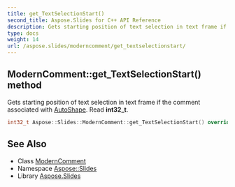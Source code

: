 ```yaml
---
title: get_TextSelectionStart()
second_title: Aspose.Slides for C++ API Reference
description: Gets starting position of text selection in text frame if the comment associated with AutoShape. Read int32_t.
type: docs
weight: 14
url: /aspose.slides/moderncomment/get_textselectionstart/
---
```

## ModernComment::get_TextSelectionStart() method


Gets starting position of text selection in text frame if the comment associated with [AutoShape](../../autoshape/). Read **int32_t**.

```cpp
int32_t Aspose::Slides::ModernComment::get_TextSelectionStart() override
```

## See Also

* Class [ModernComment](../)
* Namespace [Aspose::Slides](../../)
* Library [Aspose.Slides](../../../)